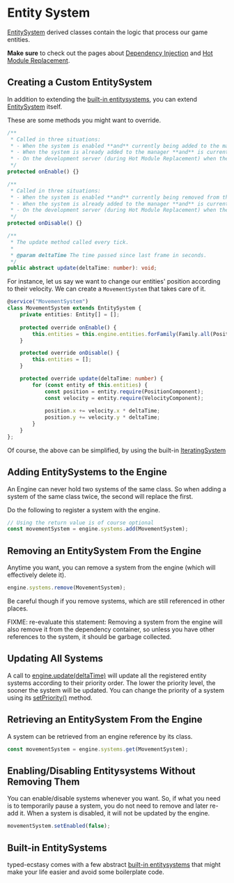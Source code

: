 # Entity System

[EntitySystem](../../api/classes/entitysystem.md) derived classes contain the logic that process our game entities.

**Make sure** to check out the pages about [Dependency Injection](../core/dependency-injection.md) and [Hot Module Replacement](../core/hot-module-replacement.md).

## Creating a Custom EntitySystem
In addition to extending the [built-in entitysystems](../systems/README.md), you can extend [EntitySystem](../../api/classes/entitysystem.md) itself.

These are some methods you might want to override.

```typescript
/**
 * Called in three situations:
 * - When the system is enabled **and** currently being added to the manager
 * - When the system is already added to the manager **and** is currently being enabled.
 * - On the development server (during Hot Module Replacement) when the old system was enabled and being replaced by a newer version
 */
protected onEnable() {}

/**
 * Called in three situations:
 * - When the system is enabled **and** currently being removed from the manager
 * - When the system is already added to the manager **and** is currently being disabled.
 * - On the development server (during Hot Module Replacement) when the system is enabled and being replaced by a newer version
 */
protected onDisable() {}

/**
 * The update method called every tick.
 *
 * @param deltaTime The time passed since last frame in seconds.
 */
public abstract update(deltaTime: number): void;
```

For instance, let us say we want to change our entities' position according to their velocity. We can create a `MovementSystem` that takes care of it.

```typescript
@service("MovementSystem")
class MovementSystem extends EntitySystem {
	private entities: Entity[] = [];
	
	protected override onEnable() {
		this.entities = this.engine.entities.forFamily(Family.all(PositionComponent, VelocityComponent).get());
	}

	protected override onDisable() {
		this.entities = [];
	}

	protected override update(deltaTime: number) {
		for (const entity of this.entities) {
			const position = entity.require(PositionComponent);
			const velocity = entity.require(VelocityComponent);
			
			position.x += velocity.x * deltaTime;
			position.y += velocity.y * deltaTime;
		}
	}
};

```
Of course, the above can be simplified, by using the built-in [IteratingSystem](../systems/iteratingsystem.md)

## Adding EntitySystems to the Engine
An Engine can never hold two systems of the same class. So when adding a system of the same class twice, the second will replace the first.

Do the following to register a system with the engine.

```typescript
// Using the return value is of course optional
const movementSystem = engine.systems.add(MovementSystem);
```

## Removing an EntitySystem From the Engine
Anytime you want, you can remove a system from the engine (which will effectively delete it).

```typescript
engine.systems.remove(MovementSystem);
```

Be careful though if you remove systems, which are still referenced in other places.

FIXME: re-evaluate this statement:
Removing a system from the engine will also remove it from the dependency container, so unless you have other references to the system, it should be garbage collected.

## Updating All Systems

A call to [engine.update(deltaTime)](../../api/classes/engine.md#update) will update all the registered entity systems according to their priority order. The lower the priority level, the sooner the system will be updated. You can change the priority of a system using its [setPriority()](../../api/classes/entitysystem.md#setpriority) method.

## Retrieving an EntitySystem From the Engine
A system can be retrieved from an engine reference by its class.

```typescript
const movementSystem = engine.systems.get(MovementSystem);
```

## Enabling/Disabling Entitysystems Without Removing Them
You can enable/disable systems whenever you want. So, if what you need is to temporarily pause a system, you do not need to remove and later re-add it. When a system is disabled, it will not be updated by the engine.

```typescript
movementSystem.setEnabled(false);
``` 

## Built-in EntitySystems
typed-ecstasy comes with a few abstract [built-in entitysystems](../systems/README.md) that might make your life easier and avoid some boilerplate code.

